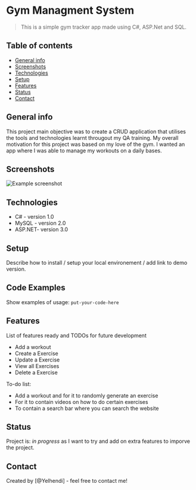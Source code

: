 # Gym Managment System 
> This is a simple gym tracker app made using C#, ASP.Net and SQL.

## Table of contents
* [General info](#general-info)
* [Screenshots](#screenshots)
* [Technologies](#technologies)
* [Setup](#setup)
* [Features](#features)
* [Status](#status)
* [Contact](#contact)

## General info
This project main objective was to create a CRUD application that utilises the tools and technologies learnt througout my QA training. My overall motivation for this project was based on my love of the gym. I wanted an app where I was able to manage my workouts on a daily bases.

## Screenshots
![Example screenshot](./img/screenshot.png)

## Technologies
* C# - version 1.0
* MySQL - version 2.0
* ASP.NET- version 3.0

## Setup
Describe how to install / setup your local environement / add link to demo version.

## Code Examples
Show examples of usage:
`put-your-code-here`

## Features
List of features ready and TODOs for future development
* Add a workout 
* Create a Exercise
* Update a Exercise 
* View all Exercises
* Delete a Exercise 

To-do list:
* Add a workout and for it to randomly generate an exercise 
* For it to contain videos on how to do certain exercises 
* To contain a search bar where you can search the website

## Status
Project is: _in progress_ as I want to try and add on extra features to imporve the project.


## Contact
Created by [@Yelhendi] - feel free to contact me!

